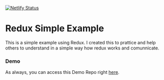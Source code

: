 [![Netlify Status](https://api.netlify.com/api/v1/badges/193cc8a6-d885-4d40-a862-ad1fba9b4a59/deploy-status)](https://app.netlify.com/sites/compassionate-hugle-84c7a3/deploys)

# Redux Simple Example

This is a simple example using Redux. I created this to prattice and help others to understand in a simple way how redux works and comunnicate.

### Demo

As always, you can access this Demo Repo right [here](https://redux-simple-example.netlify.app/).
